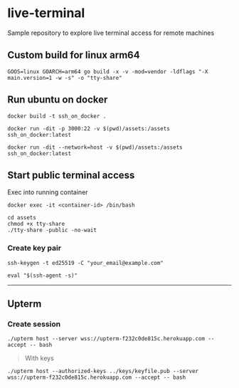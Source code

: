 # live-terminal
Sample repository to explore live terminal access for remote machines

## Custom build for linux arm64 
```
GOOS=linux GOARCH=arm64 go build -x -v -mod=vendor -ldflags "-X main.version=1 -w -s" -o "tty-share"
```

## Run ubuntu on docker
```
docker build -t ssh_on_docker . 

docker run -dit -p 3000:22 -v $(pwd)/assets:/assets ssh_on_docker:latest

docker run -dit --network=host -v $(pwd)/assets:/assets ssh_on_docker:latest
```

## Start public terminal access
Exec into running container
```
docker exec -it <container-id> /bin/bash
```

```
cd assets
chmod +x tty-share
./tty-share -public -no-wait
```

### Create key pair
```
ssh-keygen -t ed25519 -C "your_email@example.com"

eval "$(ssh-agent -s)"
```

---

## Upterm

### Create session
```
./upterm host --server wss://upterm-f232c0de815c.herokuapp.com --accept -- bash
```

> With keys
```
./upterm host --authorized-keys ../keys/keyfile.pub --server wss://upterm-f232c0de815c.herokuapp.com --accept -- bash

```